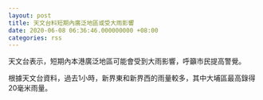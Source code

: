 ```yaml
---
layout: post
title: 天文台料短期內廣泛地區或受大雨影響
date: 2020-06-08 06:36:46.000000000 +08:00
categories: rss
---
```


天文台表示，短期內本港廣泛地區可能會受到大雨影響，呼籲市民提高警覺。

根據天文台資料，過去1小時，新界東和新界西的雨量較多，其中大埔區最高錄得20毫米雨量。
